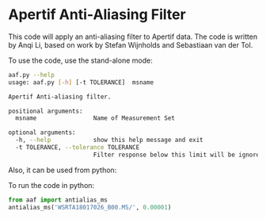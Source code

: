 # Apertif Anti-Aliasing Filter

This code will apply an anti-aliasing filter to Apertif data. The code is written by Anqi Li, based on work by Stefan Wijnholds and Sebastiaan van der Tol.

To use the code, use the stand-alone mode:

```bash
aaf.py --help
usage: aaf.py [-h] [-t TOLERANCE]  msname

Apertif Anti-aliasing filter.

positional arguments:
  msname                Name of Measurement Set

optional arguments:
  -h, --help            show this help message and exit
  -t TOLERANCE, --tolerance TOLERANCE
                        Filter response below this limit will be ignored
```

Also, it can be used from python:

To run the code in python: 
```python
from aaf import antialias_ms
antialias_ms('WSRTA18017026_B00.MS/', 0.00001)
```
